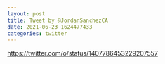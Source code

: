 ```yaml
--- 
layout: post 
title: Tweet by @JordanSanchezCA 
date: 2021-06-23 1624477433 
categories: twitter 
--- 
```

https://twitter.com/o/status/1407786453229207557